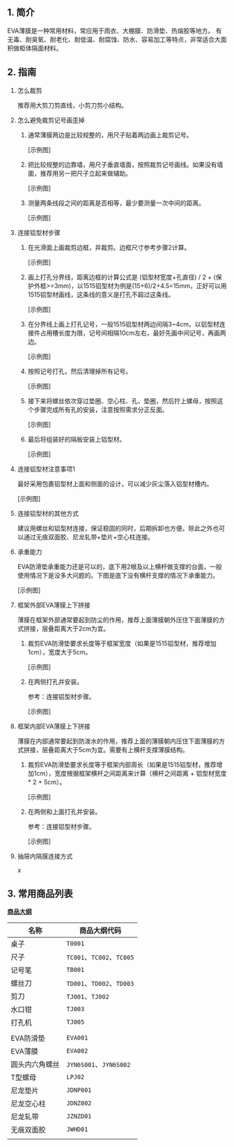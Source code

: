 ## 1. 简介

EVA薄膜是一种常用材料，常应用于雨衣、大棚膜、防滑垫、热熔胶等地方。
有无毒、耐臭氧、耐老化、耐低温、耐腐蚀、防水、容易加工等特点，非常适合大面积做柜体隔面材料。

## 2. 指南

1. 怎么裁剪

	推荐用大剪刀剪直线，小剪刀剪小结构。

2. 怎么避免裁剪记号画歪掉
	
	1. 通常薄膜两边是比较规整的，用尺子贴着两边画上裁剪记号。
	
		[示例图]

	2. 把比较规整的边靠墙，用尺子垂直墙面，按照裁剪记号画线。如果没有墙面，推荐用另一把尺子立起来做辅助。
		
		[示例图]
		
	3. 测量两条线段之间的距离是否相等，最少要测量一次中间的距离。

		[示例图]

3. 连接铝型材步骤
	1. 在光滑面上画裁剪边框，并裁剪。边框尺寸参考步骤2计算。
		
		[示例图]

	2. 画上打孔分界线，距离边框的计算公式是 (铝型材宽度+孔直径) / 2 + (保护外框>=3mm)，以1515铝型材为例是(15+6)/2+4.5=15mm，正好可以用1515铝型材画线，这条线的意义是打孔不超过这条线。
	
		[示例图]
	
	3. 在分界线上画上打孔记号，一般1515铝型材两边间隔3~4cm，以铝型材连接件占用槽长度为限，记号间相隔10cm左右，最好先画中间记号，再画两边。
	
		[示例图]
	
	4. 按照记号打孔，然后清理掉所有记号。
	
		[示例图]
	
	5. 接下来将螺丝依次穿过垫圈、空心柱、孔、垫圈，然后拧上螺母，按照这个步骤完成所有孔的安装，注意按照需求分正反面。
	
		[示例图]
	
	6. 最后将组装好的隔板安装上铝型材。
	
		[示例图]

4. 连接铝型材注意事项1

	最好采用包裹铝型材上面和侧面的设计，可以减少灰尘落入铝型材槽内。

	[示例图]  

5. 连接铝型材的其他方式

	建议用螺丝和铝型材连接，保证稳固的同时，后期拆卸也方便。除此之外也可以通过无痕双面胶、尼龙轧带+垫片+空心柱连接。

6. 承重能力

	EVA防滑垫承重能力还是可以的，底下用2根及以上横杆做支撑的台面，一般使用情况下是没多大问题的。下图是底下没有横杆支撑的情况下承重能力。

	[示例图]

7. 框架外部EVA薄膜上下拼接

	薄膜在框架外部通常要起到防尘的作用，推荐上面薄膜朝外压住下面薄膜的方式拼接，层叠距离大于2cm为宜。

	1. 裁剪EVA防滑垫要求长度等于框架宽度（如果是1515铝型材，推荐增加1cm），宽度大于5cm。
	
		[示例图]
	
	2. 在两侧打孔并安装。
		
		参考：连接铝型材步骤。
		
		[示例图]

8. 框架内部EVA薄膜上下拼接
	
	薄膜在内部通常要起到防泼水的作用，推荐上面的薄膜朝内压住下面薄膜的方式拼接，层叠距离大于5cm为宜。需要有上横杆支撑薄膜结构。

	1. 裁剪EVA防滑垫要求长度等于框架内部周长（如果是1515铝型材，推荐增加1cm），宽度根据框架横杆之间距离来计算（横杆之间距离 + 铝型材宽度 \* 2 + 5cm）。

		[示例图]

	3. 在两侧和上面打孔并安装。
	
		参考：连接铝型材步骤。

		[示例图]

9. 抽屉内隔膜连接方式

	x
	
## 3. 常用商品列表

**[商品大纲](https://gitee.com/kukela/diy-furniture/tree/master/doc/商品大纲.md)**

| 名称 | 商品大纲代码 |
| - | - |
| 桌子 | `T0001` |
| 尺子 | `TC001`、`TC002`、`TC005` |
| 记号笔 | `TB001` |
| 螺丝刀 | `TD001`、`TD002`、`TD003` |
| 剪刀 | `TJ001`、`TJ002` |
| 水口钳 | `TJ003` |
| 打孔机 | `TJ005` |
| | |
| EVA防滑垫 | `EVA001` |
| EVA薄膜 | `EVA002` |
| 圆头内六角螺丝 | `JYN6S001`、`JYN6S002` |
| T型螺母 | `LPJ02` |
| 尼龙垫片 | `JDNP001` |
| 尼龙空心柱 | `JDNZ002` |
| 尼龙轧带 | `JZNZD01` |
| 无痕双面胶 | `JWHD01` |
| | |
